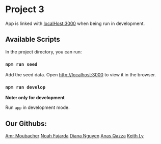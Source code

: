 # Project 3

App is linked with [localHost:3000](http://localhost:3000/) when being run in development.

## Available Scripts

In the project directory, you can run:

### `npm run seed`

Add the seed data.
Open [http://localhost:3000](http://localhost:3000) to view it in the browser.

### `npm run develop`

**Note: only for development**

Run `app` in development mode.

## Our Githubs:

[Amr Moubacher](https://github.com/amoubasher)
[Noah Fajarda](https://github.com/noahfajarda)
[Diana Nguyen](https://github.com/dianaanguyen)
[Anas Qazza](https://github.com/aqazza)
[Keith Ly](https://github.com/keithly009)
